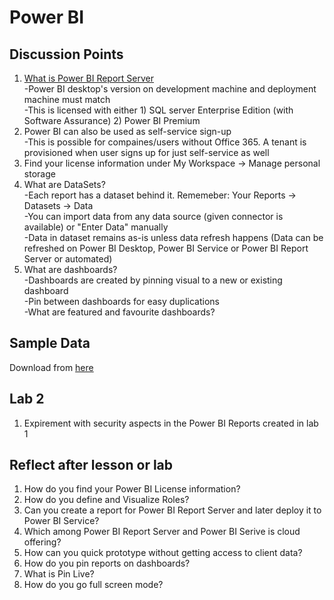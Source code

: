 # Power BI

## Discussion Points
1. [What is Power BI Report Server](https://docs.microsoft.com/en-us/power-bi/report-server/compare-report-server-service)  
  -Power BI desktop's version on development machine and deployment machine must match  
  -This is licensed with either 1) SQL server Enterprise Edition (with Software Assurance) 2) Power BI Premium
2. Power BI can also be used as self-service sign-up  
  -This is possible for compaines/users without Office 365. A tenant is provisioned when user signs up for just self-service as well
3. Find your license information under My Workspace -> Manage personal storage
4. What are DataSets?  
  -Each report has a dataset behind it. Rememeber: Your Reports -> Datasets -> Data  
  -You can import data from any data source (given connector is available) or "Enter Data" manually  
  -Data in dataset remains as-is unless data refresh happens (Data can be refreshed on Power BI Desktop, Power BI Service or Power BI Report Server or automated)
5. What are dashboards?  
   -Dashboards are created by pinning visual to a new or existing dashboard  
   -Pin between dashboards for easy duplications  
   -What are featured and favourite dashboards?

## Sample Data
Download from [here](https://docs.microsoft.com/en-us/power-bi/create-reports/sample-datasets)

## Lab 2
1. Expirement with security aspects in the Power BI Reports created in lab 1

## Reflect after lesson or lab
1. How do you find your Power BI License information?
2. How do you define and Visualize Roles?
3. Can you create a report for Power BI Report Server and later deploy it to Power BI Service?
4. Which among Power BI Report Server and Power BI Serive is cloud offering?
5. How can you quick prototype without getting access to client data?
6. How do you pin reports on dashboards? 
7. What is Pin Live?
8. How do you go full screen mode?
